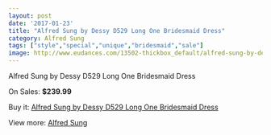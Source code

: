 ```yaml
---
layout: post
date: '2017-01-23'
title: "Alfred Sung by Dessy D529 Long One Bridesmaid Dress"
category: Alfred Sung
tags: ["style","special","unique","bridesmaid","sale"]
image: http://www.eudances.com/13502-thickbox_default/alfred-sung-by-dessy-d529-long-one-bridesmaid-dress.jpg
---
```

Alfred Sung by Dessy D529 Long One Bridesmaid Dress

On Sales: **$239.99**
<a href="https://www.eudances.com/en/alfred-sung/4074-alfred-sung-by-dessy-d529-long-one-bridesmaid-dress.html"><amp-img layout="responsive" width="600" height="600" src="//www.eudances.com/13502-thickbox_default/alfred-sung-by-dessy-d529-long-one-bridesmaid-dress.jpg" alt="Alfred Sung by Dessy D529 Long One Bridesmaid Dress 0" /></a>
<a href="https://www.eudances.com/en/alfred-sung/4074-alfred-sung-by-dessy-d529-long-one-bridesmaid-dress.html"><amp-img layout="responsive" width="600" height="600" src="//www.eudances.com/13505-thickbox_default/alfred-sung-by-dessy-d529-long-one-bridesmaid-dress.jpg" alt="Alfred Sung by Dessy D529 Long One Bridesmaid Dress 1" /></a>
<a href="https://www.eudances.com/en/alfred-sung/4074-alfred-sung-by-dessy-d529-long-one-bridesmaid-dress.html"><amp-img layout="responsive" width="600" height="600" src="//www.eudances.com/13504-thickbox_default/alfred-sung-by-dessy-d529-long-one-bridesmaid-dress.jpg" alt="Alfred Sung by Dessy D529 Long One Bridesmaid Dress 2" /></a>
<a href="https://www.eudances.com/en/alfred-sung/4074-alfred-sung-by-dessy-d529-long-one-bridesmaid-dress.html"><amp-img layout="responsive" width="600" height="600" src="//www.eudances.com/13503-thickbox_default/alfred-sung-by-dessy-d529-long-one-bridesmaid-dress.jpg" alt="Alfred Sung by Dessy D529 Long One Bridesmaid Dress 3" /></a>

Buy it: [Alfred Sung by Dessy D529 Long One Bridesmaid Dress](https://www.eudances.com/en/alfred-sung/4074-alfred-sung-by-dessy-d529-long-one-bridesmaid-dress.html "Alfred Sung by Dessy D529 Long One Bridesmaid Dress")

View more: [Alfred Sung](https://www.eudances.com/en/52-alfred-sung "Alfred Sung")